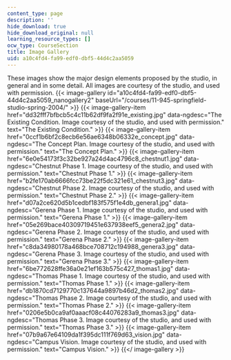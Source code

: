 ```yaml
---
content_type: page
description: ''
hide_download: true
hide_download_original: null
learning_resource_types: []
ocw_type: CourseSection
title: Image Gallery
uid: a10c4fd4-fa99-edf0-dbf5-44d4c2aa5059
---
```


These images show the major design elements proposed by the studio, in general and in some detail. All images are courtesy of the studio, and used with permission.
{{< image-gallery id="a10c4fd4-fa99-edf0-dbf5-44d4c2aa5059_nanogallery2" baseUrl="/courses/11-945-springfield-studio-spring-2004/" >}}
{{< image-gallery-item href="dd32fff7bfbcb5c4c11b62df9fa2f91e_existing.jpg" data-ngdesc="The Existing Condition. Image courtesy of the studio, and used with permission." text="The Existing Condition." >}}
{{< image-gallery-item href="0ccf1b6bf2c8ecb6e56ae6348b06332e_concept.jpg" data-ngdesc="The Concept Plan. Image courtesy of the studio, and used with permission." text="The Concept Plan." >}}
{{< image-gallery-item href="6e0e54173f3c32be927a24d4ac4796c8_chestnut1.jpg" data-ngdesc="Chestnut Phase 1. Image courtesy of the studio, and used with permission." text="Chestnut Phase 1." >}}
{{< image-gallery-item href="b2fe170ab6666fcc73be22f5dc321e61_chestnut3.jpg" data-ngdesc="Chestnut Phase 2. Image courtesy of the studio, and used with permission." text="Chestnut Phase 2." >}}
{{< image-gallery-item href="d07a2ce620d5b1cedbf183f575f1e4db_genera1.jpg" data-ngdesc="Gerena Phase 1. Image courtesy of the studio, and used with permission." text="Gerena Phase 1." >}}
{{< image-gallery-item href="05e269bace40309719451e637938eef5_genera2.jpg" data-ngdesc="Gerena Phase 2. Image courtesy of the studio, and used with permission." text="Gerena Phase 2." >}}
{{< image-gallery-item href="c8da34980178a468bce708712c194988_genera3.jpg" data-ngdesc="Gerena Phase 3. Image courtesy of the studio, and used with permission." text="Gerena Phase 3." >}}
{{< image-gallery-item href="6be772628ffe36a0e21ef163b575c427_thomas1.jpg" data-ngdesc="Thomas Phase 1. Image courtesy of the studio, and used with permission." text="Thomas Phase 1." >}}
{{< image-gallery-item href="db1870cd7129770c137644a9897b46d2_thomas2.jpg" data-ngdesc="Thomas Phase 2. Image courtesy of the studio, and used with permission." text="Thomas Phase 2." >}}
{{< image-gallery-item href="0206e5b0ca9af0aaacf08c44076283a9_thomas3.jpg" data-ngdesc="Thomas Phase 3. Image courtesy of the studio, and used with permission." text="Thomas Phase 3." >}}
{{< image-gallery-item href="07b9a67e64109da1f395dc111f769d63_vision.jpg" data-ngdesc="Campus Vision. Image courtesy of the studio, and used with permission." text="Campus Vision." >}}
{{</ image-gallery >}}